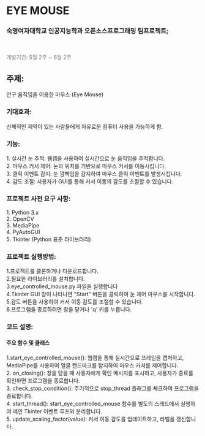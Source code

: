 # EYE MOUSE

<h3>숙명여자대학교 인공지능학과 오픈소스프로그래밍 팀프로젝트;</h3> <br>
<p style= "color: gray;" >개발기간: 5월 2주 ~ 6월 2주 </p>

<h2>주제:</h2>
안구 움직임을 이용한 마우스 (Eye Mouse)
<h3>기대효과:</h3>
신체적인 제약이 있는 사람들에게 자유로운 컴퓨터 사용을 가능하게 함.

<h3>기능:</h3> 
1. 실시간 눈 추적: 웹캠을 사용하여 실시간으로 눈 움직임을 추적합니다.<br>
2. 마우스 커서 제어: 눈의 위치를 기반으로 마우스 커서를 이동시킵니다.<br>
3. 클릭 이벤트 감지: 눈 깜빡임을 감지하여 마우스 클릭 이벤트를 발생시킵니다.<br>
4. 감도 조절: 사용자가 GUI를 통해 커서 이동의 감도를 조절할 수 있습니다.

<h3>프로젝트 사전 요구 사항:</h3>
1. Python 3.x <br>
2. OpenCV <br>
3. MediaPipe <br>
4. PyAutoGUI<br>
5. Tkinter (Python 표준 라이브러리)<br>

<h3>프로젝트 실행방법:</h3>
1.프로젝트를 클론하거나 다운로드합니다.<br>
2.필요한 라이브러리를 설치합니다.<br>
3.eye_controlled_mouse.py 파일을 실행합니다<br>
4.Tkinter GUI 창이 나타나면 "Start" 버튼을 클릭하여 눈 제어 마우스를 시작합니다.<br>
5.감도 버튼을 사용하여 커서 이동 감도를 조절할 수 있습니다.<br>
6.프로그램을 종료하려면 창을 닫거나 'q' 키를 누릅니다.<br>

<h3>코드 설명:</h3>
<h4>주요 함수 및 클래스</h4>
1.start_eye_controlled_mouse(): 웹캠을 통해 실시간으로 프레임을 캡처하고, MediaPipe를 사용하여 얼굴 랜드마크를 탐지하여 마우스 커서를 제어합니다.<br>
2. on_closing(): 창을 닫을 때 사용자에게 확인 메시지를 표시하고, 사용자가 종료를 확인하면 프로그램을 종료합니다.<br>
3. check_stop_condition(): 주기적으로 stop_thread 플래그를 체크하여 프로그램을 종료합니다.<br>
4. start_thread(): start_eye_controlled_mouse 함수를 별도의 스레드에서 실행하여 메인 Tkinter 이벤트 루프와 분리합니다.<br>
5. update_scaling_factor(value): 커서 이동 감도를 업데이트하고, 라벨을 갱신합니다.
